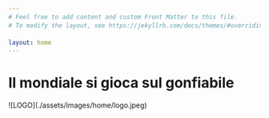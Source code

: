 ```yaml
---
# Feel free to add content and custom Front Matter to this file.
# To modify the layout, see https://jekyllrb.com/docs/themes/#overriding-theme-defaults

layout: home
---
```

<h1>Il mondiale si gioca sul gonfiabile</h1>
![LOGO](./assets/images/home/logo.jpeg)